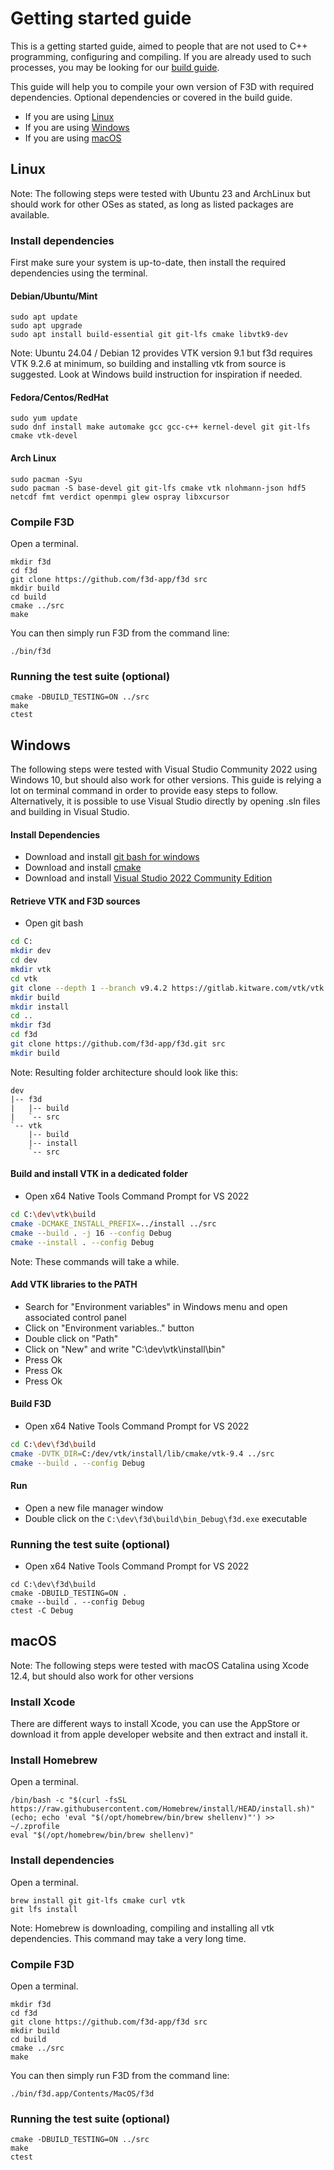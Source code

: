 # Getting started guide

This is a getting started guide, aimed to people that are not used
to C++ programming, configuring and compiling. If you are already used
to such processes, you may be looking for our [build guide](BUILD.md).

This guide will help you to compile your own version of F3D with required dependencies.
Optional dependencies or covered in the build guide.

- If you are using [Linux](#linux)
- If you are using [Windows](#windows)
- If you are using [macOS](#macos)

## Linux

Note: The following steps were tested with Ubuntu 23 and ArchLinux but
should work for other OSes as stated, as long as listed packages are available.

### Install dependencies

First make sure your system is up-to-date,
then install the required dependencies using the terminal.

#### Debian/Ubuntu/Mint

```
sudo apt update
sudo apt upgrade
sudo apt install build-essential git git-lfs cmake libvtk9-dev
```

Note: Ubuntu 24.04 / Debian 12 provides VTK version 9.1 but f3d requires VTK 9.2.6 at minimum, so building and installing vtk from source is suggested. Look at Windows build instruction for inspiration if needed.

#### Fedora/Centos/RedHat

```
sudo yum update
sudo dnf install make automake gcc gcc-c++ kernel-devel git git-lfs cmake vtk-devel
```

#### Arch Linux

```
sudo pacman -Syu
sudo pacman -S base-devel git git-lfs cmake vtk nlohmann-json hdf5 netcdf fmt verdict openmpi glew ospray libxcursor
```

### Compile F3D

Open a terminal.

```
mkdir f3d
cd f3d
git clone https://github.com/f3d-app/f3d src
mkdir build
cd build
cmake ../src
make
```

You can then simply run F3D from the command line:

```
./bin/f3d
```

### Running the test suite (optional)

```
cmake -DBUILD_TESTING=ON ../src
make
ctest
```

## Windows

The following steps were tested with Visual Studio Community 2022 using Windows 10, but should also work for other versions.
This guide is relying a lot on terminal command in order to provide easy steps to follow.
Alternatively, it is possible to use Visual Studio directly by opening .sln files and building in Visual Studio.

#### Install Dependencies

- Download and install [git bash for windows][gitforwindows]
- Download and install [cmake][cmake-download]
- Download and install [Visual Studio 2022 Community Edition][visual-studio]

#### Retrieve VTK and F3D sources

- Open git bash

```sh
cd C:
mkdir dev
cd dev
mkdir vtk
cd vtk
git clone --depth 1 --branch v9.4.2 https://gitlab.kitware.com/vtk/vtk.git src
mkdir build
mkdir install
cd ..
mkdir f3d
cd f3d
git clone https://github.com/f3d-app/f3d.git src
mkdir build
```

Note: Resulting folder architecture should look like this:

```
dev
|-- f3d
|   |-- build
|   `-- src
`-- vtk
    |-- build
    |-- install
    `-- src
```

#### Build and install VTK in a dedicated folder

- Open x64 Native Tools Command Prompt for VS 2022

```sh
cd C:\dev\vtk\build
cmake -DCMAKE_INSTALL_PREFIX=../install ../src
cmake --build . -j 16 --config Debug
cmake --install . --config Debug
```

Note: These commands will take a while.

#### Add VTK libraries to the PATH

- Search for "Environment variables" in Windows menu and open associated control panel
- Click on "Environment variables.." button
- Double click on "Path"
- Click on "New" and write "C:\dev\vtk\install\bin"
- Press Ok
- Press Ok
- Press Ok

#### Build F3D

- Open x64 Native Tools Command Prompt for VS 2022

```sh
cd C:\dev\f3d\build
cmake -DVTK_DIR=C:/dev/vtk/install/lib/cmake/vtk-9.4 ../src
cmake --build . --config Debug
```

#### Run

- Open a new file manager window
- Double click on the `C:\dev\f3d\build\bin_Debug\f3d.exe` executable

### Running the test suite (optional)

- Open x64 Native Tools Command Prompt for VS 2022

```
cd C:\dev\f3d\build
cmake -DBUILD_TESTING=ON .
cmake --build . --config Debug
ctest -C Debug
```

## macOS

Note: The following steps were tested with macOS Catalina using Xcode 12.4, but should also work for other versions

### Install Xcode

There are different ways to install Xcode, you can use the AppStore or download it
from apple developer website and then extract and install it.

### Install Homebrew

Open a terminal.

```
/bin/bash -c "$(curl -fsSL https://raw.githubusercontent.com/Homebrew/install/HEAD/install.sh)"
(echo; echo 'eval "$(/opt/homebrew/bin/brew shellenv)"') >> ~/.zprofile
eval "$(/opt/homebrew/bin/brew shellenv)"
```

### Install dependencies

Open a terminal.

```
brew install git git-lfs cmake curl vtk
git lfs install
```

Note: Homebrew is downloading, compiling and installing all vtk dependencies.
This command may take a very long time.

### Compile F3D

Open a terminal.

```
mkdir f3d
cd f3d
git clone https://github.com/f3d-app/f3d src
mkdir build
cd build
cmake ../src
make
```

You can then simply run F3D from the command line:

```
./bin/f3d.app/Contents/MacOS/f3d
```

### Running the test suite (optional)

```
cmake -DBUILD_TESTING=ON ../src
make
ctest
```

[cmake-download]: https://cmake.org/download
[gitforwindows]: https://gitforwindows.org/
[visual-studio]: https://visualstudio.microsoft.com/vs/community/
